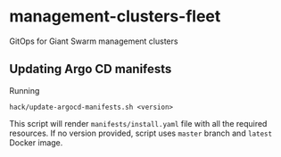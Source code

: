 # management-clusters-fleet
GitOps for Giant Swarm management clusters

## Updating Argo CD manifests

Running

```
hack/update-argocd-manifests.sh <version>
```

This script will render `manifests/install.yaml` file with all the required resources.
If no version provided, script uses `master` branch and `latest` Docker image.
